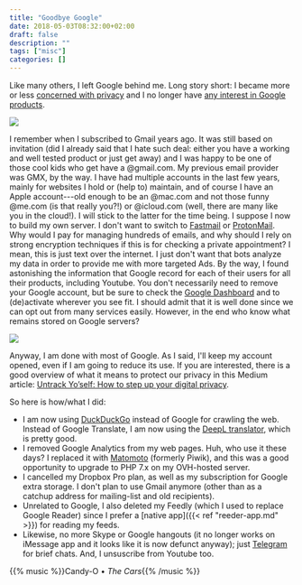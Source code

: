```yaml
---
title: "Goodbye Google"
date: 2018-05-03T08:32:00+02:00
draft: false
description: ""
tags: ["misc"]
categories: []
---
```


Like many others, I left Google behind me. Long story short: I became more or less [concerned with privacy](https://spreadprivacy.com/privacy-simplified/) and I no longer have [any interest in Google products](https://macwright.org/2018/04/26/leaving-google.html). 

<!--more-->

![](/img/2018-05-03-18-04-16.png)

I remember when I subscribed to Gmail years ago. It was still based on invitation (did I already said that I hate such deal: either you have a working and well tested product or just get away) and I was happy to be one of those cool kids who get have a @gmail.com. My previous email provider was GMX, by the way. I have had multiple accounts in the last few years, mainly for websites I hold or (help to) maintain, and of course I have an Apple account---old enough to be an @mac.com and not those funny @me.com (is that really you?!) or @icloud.com (well, there are many like you in the cloud!). I will stick to the latter for the time being. I suppose I now to build my own server. I don't want to switch to [Fastmail](https://www.fastmail.com) or [ProtonMail](https://protonmail.com). Why would I pay for managing hundreds of emails, and why should I rely on strong encryption techniques if this is for checking a private appointment? I mean, this is just text over the internet. I just don't want that bots analyze my data in order to provide me with more targeted Ads. By the way, I found astonishing the information that Google record for each of their users for all their products, including Youtube. You don't necessarily need to remove your Google account, but be sure to check the [Google Dashboard](https://myaccount.google.com/privacy) and to (de)activate wherever you see fit. I should admit that it is well done since we can opt out from many services easily. However, in the end who know what remains stored on Google servers?

![](/img/2018-04-30-22-05-38.png)

Anyway, I am done with most of Google. As I said, I'll keep my account opened, even if I am going to reduce its use. If you are interested, there is a good overview of what it means to protect our privacy in this Medium article:
[Untrack Yo’self: How to step up your digital privacy](https://medium.com/@porcelainduck/untracked-yoself-digital-privacy-6ff3ae4edb84).

So here is how/what I did:

- I am now using [DuckDuckGo](https://duckduckgo.com) instead of Google for crawling the web. Instead of Google Translate, I am now using the [DeepL translator](https://www.deepl.com/translator), which is pretty good.
- I removed Google Analytics from my web pages. Huh, who use it these days? I replaced it with [Matomoto](https://matomo.org/download/) (formerly Piwik), and this was a good opportunity to upgrade to PHP 7.x on my OVH-hosted server.
- I cancelled my Dropbox Pro plan, as well as my subscription for Google extra storage. I don't plan to use Gmail anymore (other than as a catchup address for mailing-list and old recipients).
- Unrelated to Google, I also deleted my Feedly (which I used to replace Google Reader) since I prefer a [native app]({{< ref "reeder-app.md" >}}) for reading my feeds.
- Likewise, no more Skype or Google hangouts (it no longer works on iMessage app and it looks like it is now defunct anyway); just [Telegram](https://telegram.org) for brief chats. And, I unsuscribe from Youtube too.

{{% music %}}Candy-O • *The Cars*{{% /music %}}
